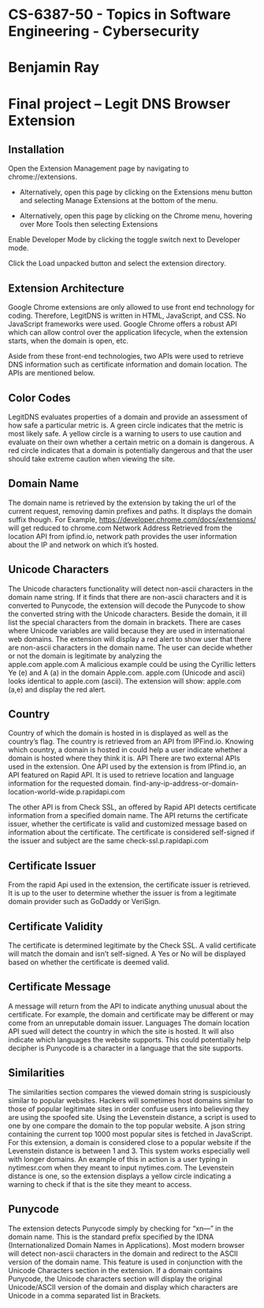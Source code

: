# CS-6387-50 - Topics in Software Engineering - Cybersecurity
# Benjamin Ray
# Final project – Legit DNS Browser Extension

## Installation

Open the Extension Management page by navigating to chrome://extensions.

  * Alternatively, open this page by clicking on the Extensions menu button and selecting Manage Extensions at the bottom of the menu.

  * Alternatively, open this page by clicking on the Chrome menu, hovering over More Tools then selecting Extensions

Enable Developer Mode by clicking the toggle switch next to Developer mode.

Click the Load unpacked button and select the extension directory.

## Extension Architecture

Google Chrome extensions are only allowed to use front end technology for coding. Therefore, LegitDNS is written in HTML, JavaScript, and CSS. No JavaScript frameworks were used. Google Chrome offers a robust API which can allow control over the application lifecycle, when the extension starts, when the domain is open, etc.

Aside from these front-end technologies, two APIs were used to retrieve DNS information such as certificate information and domain location. The APIs are mentioned below.

## Color Codes
LegitDNS evaluates properties of a domain and provide an assessment of how safe a particular metric is. A green circle indicates that the metric is most likely safe. A yellow circle is a warning to users to use caution and evaluate on their own whether a certain metric on a domain is dangerous. A red circle indicates that a domain is potentially dangerous and that the user should take extreme caution when viewing the site. 

## Domain Name
The domain name is retrieved by the extension by taking the url of the current request, removing damin prefixes and paths. It displays the domain suffix though.
For Example,  https://developer.chrome.com/docs/extensions/ will get reduced to chrome.com
Network Address
Retrieved from the location API from ipfind.io, network path provides the user information about the IP and network on which it’s hosted. 

## Unicode Characters

The Unicode characters functionality will detect non-ascii characters in the domain name string. If it finds that there are non-ascii characters and it is converted to Punycode, the extension will decode the Punycode to show the converted string with the Unicode characters. Beside the domain, it ill list the special characters from the domain in brackets.
There are cases where Unicode variables are valid because they are used in international web domains. 
The extension will display a red alert to show user that there are non-ascii characters in the domain name. The user can decide whether or not the domain is legitimate by analyzing the  
apple.com
аpplе.com
A malicious example could be using the Cyrillic letters Ye (е) and A (а) in the domain Apple.com.
аpplе.com (Unicode and ascii) looks identical to apple.com (ascii). 
The extension will show: аpplе.com (а,е) and display the red alert.

## Country
Country of which the domain is hosted in is displayed as well as the country’s flag. The country is retrieved from an API from IPFind.io. 
Knowing which country, a domain is hosted in could help a user indicate whether a domain is hosted where they think it is. 
API
There are two external APIs used in the extension. 
One API used by the extension is from IPfind.io, an API featured on Rapid API. It is used to retrieve location and language information for the requested domain. 
find-any-ip-address-or-domain-location-world-wide.p.rapidapi.com

The other API is from Check SSL, an offered by Rapid API detects certificate information from a specified domain name. The API returns the certificate issuer, whether the certificate is valid and customized message based on information about the certificate. The certificate is considered self-signed if the issuer and subject are the same
check-ssl.p.rapidapi.com

## Certificate Issuer

From the rapid Api used in the extension, the certificate issuer is retrieved. It is up to the user to determine whether the issuer is from a legitimate domain provider such as GoDaddy or VeriSign. 

## Certificate Validity 
The certificate is determined legitimate by the Check SSL. A valid certificate will match the domain and isn’t self-signed. A Yes or No will be displayed based on whether the certificate is deemed valid.

## Certificate Message
A message will return from the API to indicate anything unusual about the certificate. For example, the domain and certificate may be different or may come from an unreputable domain issuer.
Languages
The domain location API sued will detect the country in which the site is hosted. It will also indicate which languages the website supports. 
This could potentially help decipher is Punycode is a character in a language that the site supports.

## Similarities
The similarities section compares the viewed domain string is suspiciously similar to popular websites. Hackers will sometimes host domains similar to those of popular legitimate sites in order confuse users into believing they are using the spoofed site.
Using the Levenstein distance, a script is used to one by one compare the domain to the top popular website. A json string containing the current top 1000 most popular sites is fetched in JavaScript.
For this extension, a domain is considered close to a popular website if the Levenstein distance is between 1 and 3. This system works especially well with longer domains.
An example of this in action is a user typing in nytimesr.com when they meant to input nytimes.com. The Levenstein distance is one, so the extension displays a yellow circle indicating a warning to check if that is the site they meant to access. 

## Punycode
The extension detects Punycode simply by checking for “xn—” in the domain name. This is the standard prefix specified by the IDNA (Internationalized Domain Names in Applications). Most modern browser will detect non-ascii characters in the domain and redirect to the ASCII version of the domain name. 
This feature is used in conjunction with the Unicode Characters section in the extension. If a domain contains Punycode, the Unicode characters section will display the original Unicode/ASCII version of the domain and display which characters are Unicode in a comma separated list in Brackets.
